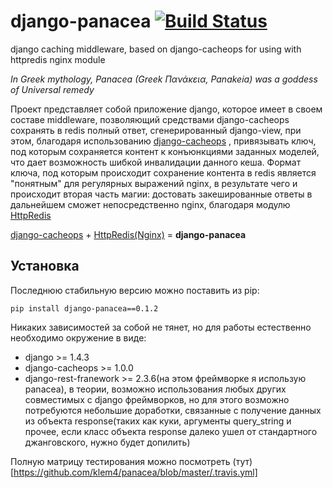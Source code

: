 django-panacea [![Build Status](https://travis-ci.org/klem4/panacea.png?branch=master)](https://travis-ci.org/klem4/panacea)
=======
django caching middleware, based on django-cacheops for using with httpredis nginx module

*In Greek mythology, Panacea (Greek Πανάκεια, Panakeia) was a goddess of Universal remedy*


Проект представляет собой приложение django, которое имеет в своем составе middleware, позволяющий средствами django-cacheops
сохранять в redis полный ответ, сгенерированный django-view, при этом, благодаря использованию [django-cacheops](https://github.com/Suor/django-cacheops "django-cacheops") , привязывать
ключ, под которым сохраняется контент к конъюнкциями заданных моделей, что дает возможность шибкой инвалидации данного кеша.
Формат ключа, под которым происходит сохранение контента в redis является "понятным" для регулярных выражений nginx, в результате
чего и происходит вторая часть магии: достовать закешированные ответы в дальнейшем сможет непосредственно nginx, благодаря модулю [HttpRedis](http://wiki.nginx.org/HttpRedis)

[django-cacheops](https://github.com/Suor/django-cacheops "django-cacheops") + [HttpRedis(Nginx)](http://wiki.nginx.org/HttpRedis) = **django-panacea**

## Установка
Последнюю стабильную версию можно поставить из pip:

`pip install django-panacea==0.1.2`

Никаких зависимостей за собой не тянет, но для работы естественно необходимо окружение в виде:
 - django >= 1.4.3
 - django-cacheops >= 1.0.0
 - django-rest-franework >= 2.3.6(на этом фреймворке я использую panacea), в теории, возможно использования любых других 
совместимых с django фреймворков, но для этого возможно потребуются небольшие доработки, связанные с получение данных из объекта
response(таких как куки, аргументы query_string и прочее, если класс объекта response далеко ушел от стандартного джанговского,
нужно будет допилить)

Полную матрицу тестирования можно посмотреть (тут)[https://github.com/klem4/panacea/blob/master/.travis.yml]

